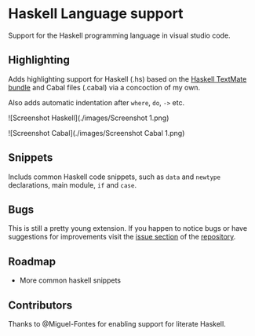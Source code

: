 # Haskell Language support

Support for the Haskell programming language in visual studio code.

## Highlighting

Adds highlighting support for Haskell (.hs) based on the [Haskell TextMate bundle](https://github.com/textmate/haskell.tmbundle) and Cabal files (.cabal) via a concoction of my own. 

Also adds automatic indentation after `where`, `do`, `->` etc.

![Screenshot Haskell](./images/Screenshot 1.png)

![Screenshot Cabal](./images/Screenshot Cabal 1.png)

## Snippets 

Includs common Haskell code snippets, such as `data` and `newtype` declarations, main module, `if` and `case`. 


## Bugs

This is still a pretty young extension. If you happen to notice bugs or have suggestions for improvements visit the [issue section](https://github.com/JustusAdam/language-haskell/issues) of the [repository](https://github.com/JustusAdam/language-haskell).

## Roadmap

- More common haskell snippets

## Contributors

Thanks to @Miguel-Fontes for enabling support for literate Haskell.